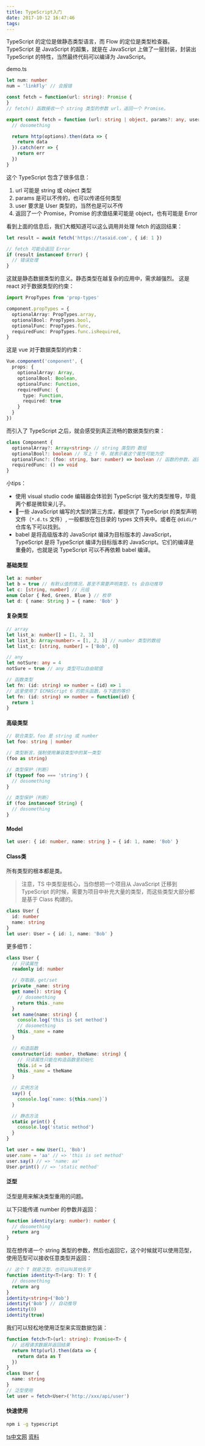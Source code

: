 ```yaml
---
title: TypeScript入门
date: 2017-10-12 16:47:46
tags:
---
```

TypeScript 的定位是做静态类型语言，而 Flow 的定位是类型检查器。
TypeScript 是 JavaScript 的超集，就是在 JavaScript 上做了一层封装，封装出 TypeScript 的特性，当然最终代码可以编译为 JavaScript。

demo.ts
```ts
let num: number
num = 'linkFly' // 会报错

const fetch = function(url: string): Promise {
}
// fetch() 函数接收一个 string 类型的参数 url，返回一个 Promise。
```

<!-- more -->

```ts
export const fetch = function (url: string | object, params?: any, user?: User): Promise<object | Error> {
  // dosomething

  return http(options).then(data => {
    return data
  }).catch(err => {
    return err
  })
}
```
这个 TypeScript 包含了很多信息：

1. url 可能是 string 或 object 类型
2. params 是可以不传的，也可以传递任何类型
3. user 要求是 User 类型的，当然也是可以不传
4. 返回了一个 Promise，Promise 的求值结果可能是 object，也有可能是 Error

看到上面的信息后，我们大概知道可以这么调用并处理 fetch 的返回结果：
```ts
let result = await fetch('https://tasaid.com', { id: 1 })

// fetch 可能会返回 Error
if (result instanceof Error) {
  // 错误处理
}
```

这就是静态数据类型的意义。静态类型在越复杂的应用中，需求越强烈。
这是 react 对于数据类型的约束：
```ts
import PropTypes from 'prop-types'

component.propTypes = {
  optionalArray: PropTypes.array,
  optionalBool: PropTypes.bool,
  optionalFunc: PropTypes.func,
  requiredFunc: PropTypes.func.isRequired,
}
```
这是 vue 对于数据类型的约束：
```ts
Vue.component('component', {
  props: {
    optionalArray: Array,
    optionalBool: Boolean,
    optionalFunc: Function,
    requiredFunc: {
      type: Function,
      required: true
    }
  }
})
```
而引入了 TypeScript 之后，就会感受到真正流畅的数据类型约束：
```ts
class Component {
  optionalArray?: Array<string> // string 类型的 数组
  optionalBool?: boolean // 写上 ? 号，就表示着这个属性可能为空
  optionalFunc?: (foo: string, bar: number) => boolean // 函数的参数，返回值都一目了然
  requiredFunc: () => void 
}
```

小tips：
* 使用 visual studio code 编辑器会体验到 TypeScript 强大的类型推导，毕竟两个都是微软亲儿子。
* 一些 JavaScript 编写的大型的第三方库，都提供了 TypeScript 的类型声明文件（`*.d.ts` 文件）, 一般都放在包目录的 types 文件夹中。或者在 `@didi/*` 仓库名下可以找到。
* babel 是将高级版本的 JavaScript 编译为目标版本的 JavaScript，TypeScript 是将 TypeScript 编译为目标版本的 JavaScript。它们的编译是重叠的，也就是说 TypeScript 可以不再依赖 babel 编译。


#### 基础类型
```ts
let a: number
let b = true // 有默认值的情况，甚至不需要声明类型，ts 会自动推导
let c: [string, number] // 元组
enum Color { Red, Green, Blue } // 枚举
let d: { name: String } = { name: 'Bob' }
```
#### 复杂类型
```ts
// array
let list_a: number[] = [1, 2, 3]
let list_b: Array<number> = [1, 2, 3] // number 类型的数组
let list_c: [string, number] = ['Bob', 0]

// any
let notSure: any = 4
notSure = true // any 类型可以自由赋值

// 函数类型
let fn: (id: string) => number = (id) => 1
// 这里使用了 ECMAScript 6 的箭头函数，与下面的等价
let fn: (id: string) => number = function(id) {
  return 1
}
```
#### 高级类型
```ts
// 联合类型，foo 是 string 或 number
let foo: string | number

// 类型断言，强制使用兼容类型中的某一类型
(foo as string)

// 类型保护（判断）
if (typeof foo === 'string') {
  // dosomething
}

// 类型保护（判断）
if (foo instanceof String) {
  // dosomething
}
```
#### Model
```ts
let user: { id: number, name: string } = { id: 1, name: 'Bob' }
```
#### Class类
所有类型的根本都是类。
> 注意，TS 中类型是核心，当你想把一个项目从 JavaScript 迁移到 TypeScript 的时候，需要为项目中补充大量的类型，而这些类型大部分都是基于 Class 构建的。

```ts
class User {
  id: number
  name: string
}
let user: User = { id: 1, name: 'Bob' }
```
更多细节：
```ts
class User {
  // 只读属性
  readonly id: number

  // 存取器，get/set
  private _name: string
  get name(): string {
    // dosomething
    return this._name
  }
  set name(name: string) {
    console.log('this is set method')
    // dosomething
    this._name = name
  }

  // 构造函数
  constructor(id: number, theName: string) {
    // 只读属性只能在构造函数里初始化
    this.id = id
    this._name = theName
  }

  // 实例方法
  say() {
    console.log(`name: ${this.name}`)
  }

  // 静态方法
  static print() {
    console.log('static method')
  }
}

let user = new User(1, 'Bob')
user.name = 'aa' // => 'this is set method'
user.say() // => 'name: aa'
User.print() // => 'static method'
```
#### 泛型
泛型是用来解决类型重用的问题。

以下只能传递 number 的参数并返回：
```ts
function identity(arg: number): number {
  // dosomething
  return arg
}
```
现在想传递一个 string 类型的参数，然后也返回它，这个时候就可以使用范型，使用范型可以接收任意类型并返回：
```ts
// 这个 T 就是泛型，也可以叫其他名字
function identity<T>(arg: T): T {
  // dosomething
  return arg
}
identity<string>('Bob')
identity('Bob') // 自动推导
identity(0)
identity(true)
```
我们可以轻松地使用泛型来实现数据包装：
```ts
function fetch<T>(url: string): Promise<T> {
  // 远程请求数据并返回结果
  return http(url).then(data => {
    return data as T
  })
}
class User {
  name: string
}
// 泛型使用
let user = fetch<User>('http://xxx/api/user')
```

#### 快速使用
```bash
npm i -g typescript
```








[ts中文网](https://tslang.cn/docs/handbook/decorators.html)
[资料](http://tasaid.com/Blog/20171011232755.html)
